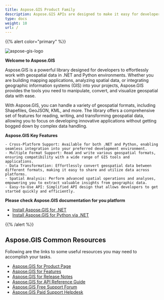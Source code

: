 ```yaml
---
title: Aspose.GIS Product Family
description: Aspose.GIS APIs are designed to make it easy for developers to work with geospatial data stored in various file formats. It lets you create, read, convert geographic data and render maps without having to install any other GIS software. .NET and Python versions are available
type: docs
weight: 10
url: /
---
```


{{% alert color="primary" %}}

![aspose-gis-logo](aspose-gis-for-net_1.png)

**Welcome to Aspose.GIS**

Aspose.GIS is a powerful library designed for developers to effortlessly work with geospatial data in .NET and Python environments. Whether you are building mapping applications, analyzing spatial data, or integrating geographic information systems (GIS) into your projects, Aspose.GIS provides the tools you need to manipulate, convert, and visualize geospatial data with ease.

With Aspose.GIS, you can handle a variety of geospatial formats, including Shapefiles, GeoJSON, KML, and more. The library offers a comprehensive set of features for reading, writing, and transforming geospatial data, allowing you to focus on developing innovative applications without getting bogged down by complex data handling.

**Aspose.GIS Key Features**

    - Cross-Platform Support: Available for both .NET and Python, enabling seamless integration into your preferred development environment.
    - Multiple Format Support: Read and write various geospatial formats, ensuring compatibility with a wide range of GIS tools and applications.
    - Data Transformation: Effortlessly convert geospatial data between different formats, making it easy to share and utilize data across platforms.
    - Spatial Analysis: Perform advanced spatial operations and analyses, empowering you to extract valuable insights from geographic data.
    - Easy-to-Use API: Simplified API design that allows developers to get started quickly and efficiently.

**Please check Aspose.GIS documentation for you platform**

- [Install Aspose.GIS for .NET](/net/)
- [Install Aspose.GIS for Python via .NET](/python-net/)

{{% /alert %}}

## **Aspose.GIS Common Resources**

Following are the links to some useful resources you may need to accomplish your tasks.

- [Aspose.GIS for Product Page](https://products.aspose.com/gis/)
- [Aspose.GIS for Features](/gis/net/features/)
- [Aspose.GIS for Release Notes](https://releases.aspose.com/gis/)
- [Aspose.GIS for API Reference Guide](https://reference.aspose.com/gis)
- [Aspose.GIS Free Support Forum](https://forum.aspose.com/c/gis/33)
- [Aspose.GIS Paid Support Helpdesk](https://helpdesk.aspose.com/)